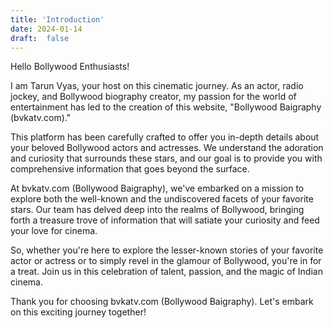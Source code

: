 ```yaml
---
title: 'Introduction'
date: 2024-01-14
draft:  false
---
```


Hello Bollywood Enthusiasts!

I am Tarun Vyas, your host on this cinematic journey. As an actor, radio jockey, and Bollywood biography creator, my passion for the world of entertainment has led to the creation of this website, "Bollywood Baigraphy (bvkatv.com)."

This platform has been carefully crafted to offer you in-depth details about your beloved Bollywood actors and actresses. We understand the adoration and curiosity that surrounds these stars, and our goal is to provide you with comprehensive information that goes beyond the surface.

At bvkatv.com (Bollywood Baigraphy), we've embarked on a mission to explore both the well-known and the undiscovered facets of your favorite stars. Our team has delved deep into the realms of Bollywood, bringing forth a treasure trove of information that will satiate your curiosity and feed your love for cinema.

So, whether you're here to explore the lesser-known stories of your favorite actor or actress or to simply revel in the glamour of Bollywood, you're in for a treat. Join us in this celebration of talent, passion, and the magic of Indian cinema.

Thank you for choosing bvkatv.com (Bollywood Baigraphy). Let's embark on this exciting journey together!